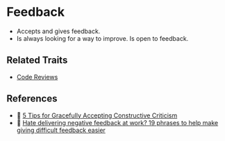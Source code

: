# Feedback

* Accepts and gives feedback.
* Is always looking for a way to improve. Is open to feedback.

## Related Traits

* [Code Reviews](../others/code-reviews.md)

## References

* 📝 [5 Tips for Gracefully Accepting Constructive Criticism](https://www.entrepreneur.com/article/250304)
* 📝 [Hate delivering negative feedback at work? 19 phrases to help make giving difficult feedback easier](https://blog.knowyourcompany.com/hate-delivering-negative-feedback-at-work-19-phrases-to-help-make-giving-difficult-feedback-easier-cbd2635cdd56)

